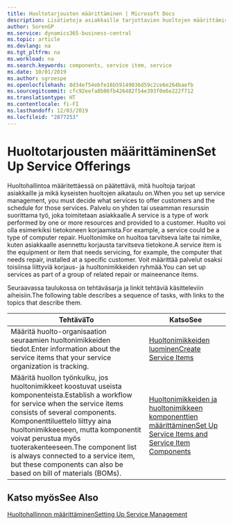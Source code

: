 ```yaml
---
title: Huoltotarjousten määrittäminen | Microsoft Docs
description: Lisätietoja asiakkaille tarjottavien huoltojen määrittämisestä.
author: SorenGP
ms.service: dynamics365-business-central
ms.topic: article
ms.devlang: na
ms.tgt_pltfrm: na
ms.workload: na
ms.search.keywords: components, service item, service
ms.date: 10/01/2019
ms.author: sgroespe
ms.openlocfilehash: 8d34ef54ebfe16b59149036d59c2ce6e264baefb
ms.sourcegitcommit: cfc92eefa8b06fb426482f54e393f0e6e222f712
ms.translationtype: HT
ms.contentlocale: fi-FI
ms.lasthandoff: 12/03/2019
ms.locfileid: "2877253"
---
```

# <a name="set-up-service-offerings"></a><span data-ttu-id="c186e-103">Huoltotarjousten määrittäminen</span><span class="sxs-lookup"><span data-stu-id="c186e-103">Set Up Service Offerings</span></span>
<span data-ttu-id="c186e-104">Huoltohallintoa määritettäessä on päätettävä, mitä huoltoja tarjoat asiakkaille ja mikä kyseisten huoltojen aikataulu on.</span><span class="sxs-lookup"><span data-stu-id="c186e-104">When you set up service management, you must decide what services to offer customers and the schedule for those services.</span></span> <span data-ttu-id="c186e-105">Palvelu on yhden tai useamman resurssin suorittama työ, joka toimitetaan asiakkaalle.</span><span class="sxs-lookup"><span data-stu-id="c186e-105">A service is a type of work performed by one or more resources and provided to a customer.</span></span> <span data-ttu-id="c186e-106">Huolto voi olla esimerkiksi tietokoneen korjaamista.</span><span class="sxs-lookup"><span data-stu-id="c186e-106">For example, a service could be a type of computer repair.</span></span> <span data-ttu-id="c186e-107">Huoltonimike on huoltoa tarvitseva laite tai nimike, kuten asiakkaalle asennettu korjausta tarvitseva tietokone.</span><span class="sxs-lookup"><span data-stu-id="c186e-107">A service item is the equipment or item that needs servicing, for example, the computer that needs repair, installed at a specific customer.</span></span> <span data-ttu-id="c186e-108">Voit määrittää palvelut osaksi toisiinsa liittyviä korjaus- ja huoltonimikkeiden ryhmää.</span><span class="sxs-lookup"><span data-stu-id="c186e-108">You can set up services as part of a group of related repair or maineenance items.</span></span>  
  
<span data-ttu-id="c186e-109">Seuraavassa taulukossa on tehtäväsarja ja linkit tehtäviä käsitteleviin aiheisiin.</span><span class="sxs-lookup"><span data-stu-id="c186e-109">The following table describes a sequence of tasks, with links to the topics that describe them.</span></span>  
  
|<span data-ttu-id="c186e-110">**Tehtävä**</span><span class="sxs-lookup"><span data-stu-id="c186e-110">**To**</span></span>|<span data-ttu-id="c186e-111">**Katso**</span><span class="sxs-lookup"><span data-stu-id="c186e-111">**See**</span></span>|  
|------------|-------------|  
|<span data-ttu-id="c186e-112">Määritä huolto-organisaation seuraamien huoltonimikkeiden tiedot.</span><span class="sxs-lookup"><span data-stu-id="c186e-112">Enter information about the service items that your service organization is tracking.</span></span>|[<span data-ttu-id="c186e-113">Huoltonimikkeiden luominen</span><span class="sxs-lookup"><span data-stu-id="c186e-113">Create Service Items</span></span>](service-how-to-create-service-items.md)|  
|<span data-ttu-id="c186e-114">Määritä huollon työnkulku, jos huoltonimikkeet koostuvat useista komponenteista.</span><span class="sxs-lookup"><span data-stu-id="c186e-114">Establish a workflow for service when the service items consists of several components.</span></span> <span data-ttu-id="c186e-115">Komponenttiluettelo liittyy aina huoltonimikkeeseen, mutta komponentit voivat perustua myös tuoterakenteeseen.</span><span class="sxs-lookup"><span data-stu-id="c186e-115">The component list is always connected to a service item, but these components can also be based on bill of materials (BOMs).</span></span>|[<span data-ttu-id="c186e-116">Huoltonimikkeiden ja huoltonimikkeen komponenttien määrittäminen</span><span class="sxs-lookup"><span data-stu-id="c186e-116">Set Up Service Items and Service Item Components</span></span>](service-how-setup-service-items.md)|  
  
## <a name="see-also"></a><span data-ttu-id="c186e-117">Katso myös</span><span class="sxs-lookup"><span data-stu-id="c186e-117">See Also</span></span>  
[<span data-ttu-id="c186e-118">Huoltohallinnon määrittäminen</span><span class="sxs-lookup"><span data-stu-id="c186e-118">Setting Up Service Management</span></span>](service-setup-service.md)   